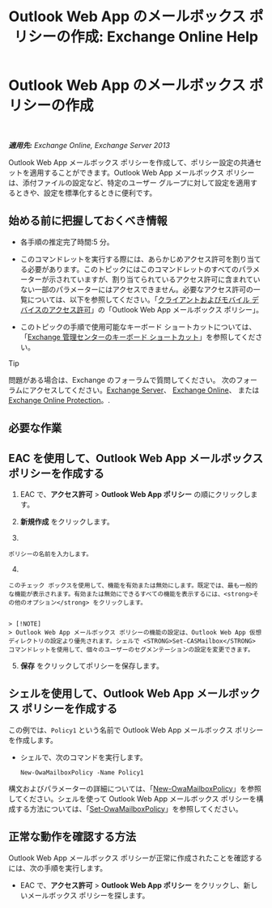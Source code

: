 ﻿---
title: 'Outlook Web App のメールボックス ポリシーの作成: Exchange Online Help'
TOCTitle: Outlook Web App のメールボックス ポリシーの作成
ms:assetid: 347207fa-cfb7-40a6-b19a-831dcdb54ad5
ms:mtpsurl: https://technet.microsoft.com/ja-jp/library/Dd335191(v=EXCHG.150)
ms:contentKeyID: 49896189
ms.date: 05/22/2018
mtps_version: v=EXCHG.150
ms.translationtype: HT
---

# Outlook Web App のメールボックス ポリシーの作成

 

_**適用先:** Exchange Online, Exchange Server 2013_

Outlook Web App メールボックス ポリシーを作成して、ポリシー設定の共通セットを適用することができます。Outlook Web App メールボックス ポリシーは、添付ファイルの設定など、特定のユーザー グループに対して設定を適用するときや、設定を標準化するときに便利です。

## 始める前に把握しておくべき情報

  - 各手順の推定完了時間:5 分。

  - このコマンドレットを実行する際には、あらかじめアクセス許可を割り当てる必要があります。このトピックにはこのコマンドレットのすべてのパラメーターが示されていますが、割り当てられているアクセス許可に含まれていない一部のパラメーターにはアクセスできません。必要なアクセス許可の一覧については、以下を参照してください。「[クライアントおよびモバイル デバイスのアクセス許可](clients-and-mobile-devices-permissions-exchange-2013-help.md)」の「Outlook Web App メールボックス ポリシー」。

  - このトピックの手順で使用可能なキーボード ショートカットについては、「[Exchange 管理センターのキーボード ショートカット](keyboard-shortcuts-in-the-exchange-admin-center-exchange-online-protection-help.md)」を参照してください。


> [!TIP]
> 問題がある場合は、Exchange のフォーラムで質問してください。 次のフォーラムにアクセスしてください。<A href="https://go.microsoft.com/fwlink/p/?linkid=60612">Exchange Server</A>、 <A href="https://go.microsoft.com/fwlink/p/?linkid=267542">Exchange Online</A>、 または <A href="https://go.microsoft.com/fwlink/p/?linkid=285351">Exchange Online Protection</A>。.



## 必要な作業

## EAC を使用して、Outlook Web App メールボックス ポリシーを作成する

1.  EAC で、<strong>アクセス許可</strong> \> <strong>Outlook Web App ポリシー</strong> の順にクリックします。

2.  <strong>新規作成</strong> をクリックします。

3.  
    
    ポリシーの名前を入力します。

4.  
    
    このチェック ボックスを使用して、機能を有効または無効にします。既定では、最も一般的な機能が表示されます。有効または無効にできるすべての機能を表示するには、<strong>その他のオプション</strong> をクリックします。
    

    > [!NOTE]
    > Outlook Web App メールボックス ポリシーの機能の設定は、Outlook Web App 仮想ディレクトリの設定より優先されます。シェルで <STRONG>Set-CASMailbox</STRONG> コマンドレットを使用して、個々のユーザーのセグメンテーションの設定を変更できます。



5.  <strong>保存</strong> をクリックしてポリシーを保存します。

## シェルを使用して、Outlook Web App メールボックス ポリシーを作成する

この例では、`Policy1` という名前で Outlook Web App メールボックス ポリシーを作成します。

  - シェルで、次のコマンドを実行します。
    
        New-OwaMailboxPolicy -Name Policy1

構文およびパラメーターの詳細については、「[New-OwaMailboxPolicy](https://technet.microsoft.com/ja-jp/library/dd351067\(v=exchg.150\))」を参照してください。シェルを使って Outlook Web App メールボックス ポリシーを構成する方法については、「[Set-OwaMailboxPolicy](https://technet.microsoft.com/ja-jp/library/dd297989\(v=exchg.150\))」を参照してください。

## 正常な動作を確認する方法

Outlook Web App メールボックス ポリシーが正常に作成されたことを確認するには、次の手順を実行します。

  - EAC で、<strong>アクセス許可</strong> \> <strong>Outlook Web App ポリシー</strong> をクリックし、新しいメールボックス ポリシーを探します。

